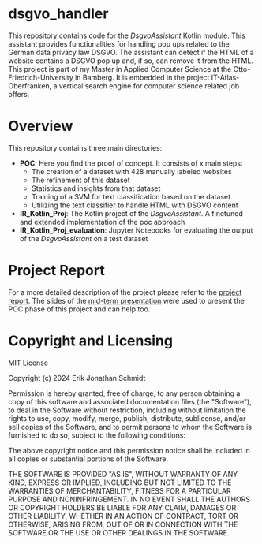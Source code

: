 # dsgvo_handler
This repository contains code for the _DsgvoAssistant_ Kotlin module. This assistant provides
functionalities for handling pop ups related to the German data privacy law DSGVO.
The assistant can detect if the HTML of a website contains a DSGVO pop up and, if so, can remove it 
from the HTML.
This project is part of my Master in Applied Computer Science at the Otto-Friedrich-University in Bamberg.
It is embedded in the project IT-Atlas-Oberfranken, a vertical search engine for computer science related job offers.

# Overview
This repository contains three main directories:
- **POC**: Here you find the proof of concept. It consists of x main steps:
  - The creation of a dataset with 428 manually labeled websites
  - The refinement of this dataset
  - Statistics and insights from that dataset
  - Training of a SVM for text classification based on the dataset
  - Utilizing the text classifier to handle HTML with DSGVO content
- **IR_Kotlin_Proj**: The Kotlin project of the _DsgvoAssistant_. A finetuned and extended implementation of the poc approach
- **IR_Kotlin_Proj_evaluation**: Jupyter Notebooks for evaluating the output of the _DsgvoAssistant_ on a test dataset

# Project Report
For a more detailed description of the project please refer to the [project report](DsgvoAssistantProjectReport.pdf).
The slides of the [mid-term presentation](DSGVO_handler.pdf) were used to present the POC phase of this project and can
help too.

# Copyright and Licensing

MIT License

Copyright (c) 2024 Erik Jonathan Schmidt

Permission is hereby granted, free of charge, to any person obtaining a copy
of this software and associated documentation files (the "Software"), to deal
in the Software without restriction, including without limitation the rights
to use, copy, modify, merge, publish, distribute, sublicense, and/or sell
copies of the Software, and to permit persons to whom the Software is
furnished to do so, subject to the following conditions:

The above copyright notice and this permission notice shall be included in all
copies or substantial portions of the Software.

THE SOFTWARE IS PROVIDED "AS IS", WITHOUT WARRANTY OF ANY KIND, EXPRESS OR
IMPLIED, INCLUDING BUT NOT LIMITED TO THE WARRANTIES OF MERCHANTABILITY,
FITNESS FOR A PARTICULAR PURPOSE AND NONINFRINGEMENT. IN NO EVENT SHALL THE
AUTHORS OR COPYRIGHT HOLDERS BE LIABLE FOR ANY CLAIM, DAMAGES OR OTHER
LIABILITY, WHETHER IN AN ACTION OF CONTRACT, TORT OR OTHERWISE, ARISING FROM,
OUT OF OR IN CONNECTION WITH THE SOFTWARE OR THE USE OR OTHER DEALINGS IN THE
SOFTWARE.